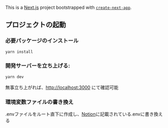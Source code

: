 This is a [Next.js](https://nextjs.org/) project bootstrapped with [`create-next-app`](https://github.com/vercel/next.js/tree/canary/packages/create-next-app).

## プロジェクトの起動

### 必要パッケージのインストール
```bash
yarn install
```

### 開発サーバーを立ち上げる:

```bash
yarn dev
```

無事立ち上がれば、[http://localhost:3000](http://localhost:3000) にて確認可能

### 環境変数ファイルの書き換え
.envファイルをルート直下に作成し、[Notion](https://www.notion.so/Supabase-59ef757438db428ea9547ebbfaddc82c#c5bee7891d074cada589f3d47e9734f3)に記載されている.envに書き換える
